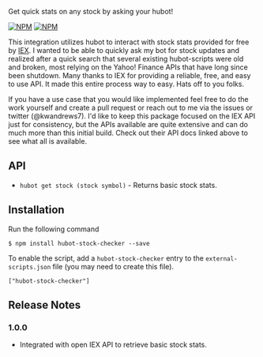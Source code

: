 Get quick stats on any stock by asking your hubot!

[![NPM](https://nodei.co/npm/hubot-stock-checker.png?downloads=true&&downloadRank=true&stars=true)](https://nodei.co/npm/hubot-stock-checker/) [![NPM](https://nodei.co/npm-dl/hubot-stock-checker.png?months=3&height=3)](https://nodei.co/npm/hubot-stock-checker/)

This integration utilizes hubot to interact with stock stats provided for free by [IEX](https://iextrading.com/developer). I wanted to be able to quickly ask my bot for stock updates and realized after a quick search that several existing hubot-scripts were old and broken, most relying on the Yahoo! Finance APIs that have long since been shutdown. Many thanks to IEX for providing a reliable, free, and easy to use API. It made this entire process way to easy. Hats off to you folks.

If you have a use case that you would like implemented feel free to do the work yourself and create a pull request or reach out to me via the issues or twitter (@kwandrews7). I'd like to keep this package focused on the IEX API just for consistency, but the APIs available are quite extensive and can do much more than this initial build. Check out their API docs linked above to see what all is available.

API
---

* `hubot get stock (stock symbol)` - Returns basic stock stats.

## Installation

Run the following command 

    $ npm install hubot-stock-checker --save

To enable the script, add a `hubot-stock-checker` entry to the `external-scripts.json`
file (you may need to create this file).

    ["hubot-stock-checker"]

## Release Notes

### 1.0.0

* Integrated with open IEX API to retrieve basic stock stats.
